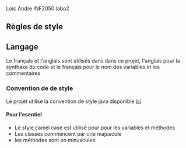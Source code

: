 Loic Andre
INF2050 labo2

## Règles de style

## Langage
Le français et l'anglais sont utilisés dans dans ce projet, l'anglais pour la synthaxe du code et le français 
pour le nom des variables et les commentaires

 
### Convention de de style 
Le projet utilise la convention de style java disponible [ici](https://www.oracle.com/java/technologies/javase/codeconventions-introduction.html) 


#### Pour l'esentiel 
* Le style camel case est utilisé pour pour les variables et méthodes
* Les classes commencent par une majuscule
* les méthodes sont en minuscules 

